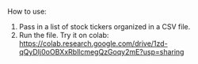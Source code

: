 How to use:
1. Pass in a list of stock tickers organized in a CSV file.
2. Run the file.
Try it on colab:
https://colab.research.google.com/drive/1zd-qQyDIj0oOBXxRbllcmegQzGoqy2mE?usp=sharing
